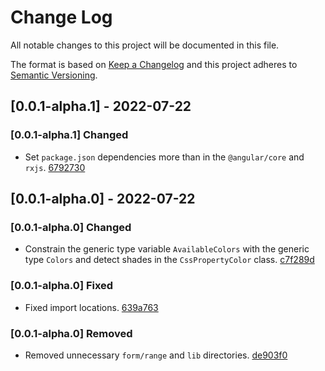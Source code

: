 # Change Log

All notable changes to this project will be documented in this file.

The format is based on [Keep a Changelog](http://keepachangelog.com/)
and this project adheres to [Semantic Versioning](http://semver.org/).

## [0.0.1-alpha.1] - 2022-07-22

### [0.0.1-alpha.1] Changed

- Set `package.json` dependencies more than in the `@angular/core` and `rxjs`. [6792730]

## [0.0.1-alpha.0] - 2022-07-22

### [0.0.1-alpha.0] Changed

- Constrain the generic type variable `AvailableColors` with the generic type `Colors` and detect shades in the `CssPropertyColor` class. [c7f289d]

### [0.0.1-alpha.0] Fixed

- Fixed import locations. [639a763]

### [0.0.1-alpha.0] Removed

- Removed unnecessary `form/range` and `lib` directories. [de903f0]

[6792730]: https://github.com/angular-package/ui/commit/6792730d71770bf84e47011d450c0f3188416216
[de903f0]: https://github.com/angular-package/ui/commit/de903f0980946937e09fc0e37d6fae419c3355da
[639a763]: https://github.com/angular-package/ui/commit/639a76337cff49f9bba61918ffa589091600e519
[c7f289d]: https://github.com/angular-package/ui/commit/c7f289dc893c39752ebba4637cf175cc80fb2e24
